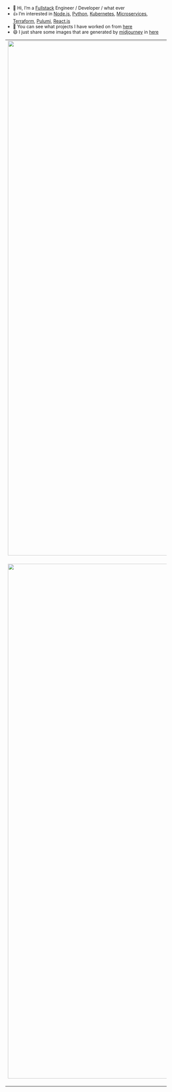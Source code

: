 - 👋 Hi, I’m a [Fullstack](https://roadmap.sh/) Engineer / Developer / what ever
- 👍 I’m interested in [Node.js](https://nodejs.org/), [Python](https://www.python.org/), [Kubernetes](https://kubernetes.io/), [Microservices](https://aws.amazon.com/microservices/?nc1=h_ls), [Terraform](https://www.terraform.io/), [Pulumi](https://www.pulumi.com/), [React.js](https://reactjs.org/)
- 👀 You can see what projects I have worked on from [here](https://personal.isaacdev.net)
- 😄 I just share some images that are generated by [midjourney](https://www.midjourney.com) in [here](https://personal-website-isaac.vercel.app/gallery?theme=dark&folder=home/)

|                                                                                                    |                                                                                                             |                                                                                                                       |
| :------------------------------------------------------------------------------------------------: | :---------------------------------------------------------------------------------------------------------: | :-------------------------------------------------------------------------------------------------------------------: |
| <img width="1604" alt="aws" src="https://personal-images.isaacdev.net/home/aws_thumbnail.png"> AWS | <img width="1604" alt="python" src="https://personal-images.isaacdev.net/home/python_thumbnail.png"> Python |       <img width="1604" alt="k8s" src="https://personal-images.isaacdev.net/home/k8s_thumbnail.png"> Kubernetes       |
| <img width="1604" alt="git" src="https://personal-images.isaacdev.net/home/git_thumbnail.png"> Git | <img width="1604" alt="docker" src="https://personal-images.isaacdev.net/home/docker_thumbnail.png"> Docker | <img width="1604" alt="terraform" src="https://personal-images.isaacdev.net/home/terraform2_thumbnail.png"> Terraform |
